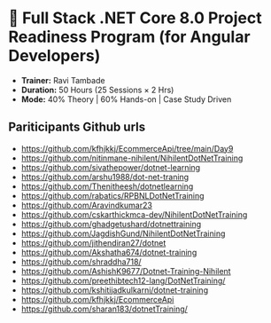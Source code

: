 # 📘 Full Stack .NET Core 8.0 Project Readiness Program (for Angular Developers)

- **Trainer:** Ravi Tambade
- **Duration:** 50 Hours (25 Sessions × 2 Hrs)
- **Mode:** 40% Theory | 60% Hands-on | Case Study Driven




## Pariticipants Github urls

- https://github.com/kfhjkkj/EcommerceApi/tree/main/Day9
- https://github.com/nitinmane-nihilent/NihilentDotNetTraining
- https://github.com/sivathepower/dotnet-learning
- https://github.com/arshu1988/dot-net-traning
- https://github.com/Thenitheesh/dotnetlearning
- https://github.com/rabatics/RPBNLDotNetTraining
- https://github.com/Aravindkumar23
- https://github.com/cskarthickmca-dev/NihilentDotNetTraining
- https://github.com/ghadgetushard/dotnettraining
- https://github.com/JagdishGund/NihilentDotNetTraining
- https://github.com/jithendiran27/dotnet
- https://github.com/Akshatha674/dotnet-training
- https://github.com/shraddha718/
- https://github.com/AshishK9677/Dotnet-Training-Nihilent
- https://github.com/preethibtech12-lang/DotNetTraining/
- https://github.com/kshitijadkulkarni/dotnet-training
- https://github.com/kfhjkkj/EcommerceApi
- https://github.com/sharan183/dotnetTraining/


